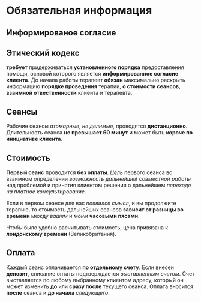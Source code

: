 # Обязательная информация

## Информированое согласие

## Этический кодекс

**требует** придерживаться **установленного порядка** предоставления помощи, основой которого является **информированное согласие клиента**.
До начала работы терапевт **обязан** максимально раскрыть информацию **порядке проведения** терапии, **о стоимости сеансов**, **взаимной отвественности** клиента и терапевта.

## Сеансы

Рабочие сеансы _атомарные_, _не делимые_, проводятся **дистанционно**. Длительность сеанса **не превышает 60 минут** и может быть **короче по инициативе клиента**. 

## Стоимость

**Первый сеанс** проводится **без оплаты**.
_Цель_ первого сеанса во взаимном определении _возможность дальнейшей совместной работы_ над проблемой и принятия клиентом решения о дальнейшем _переходе на платное консультирование_.

Если в первом сеансе для вас _появился смысл_, и вы продолжите терапию, то стоимость дальнейших сеансов **зависит от разницы во времени** между _вашим_ и _моим_ **часовыми пясами**.

Чтобы было удобно расчитывать стоимость, цена привязана к **лондонскому времени** (Великобритания).

## Оплата

Каждый сеанс оплачивается **по отдельному счету**.
Если внесен **депозит**, списание оптаты подтверждается _выставленным счетом_.
Счет выставляется по любому выбранному клиентом адресу, который он может изменить **до** или **сразу после** текущего сеанса.
Оплата вносится **после** сеанса и **до начала** _следующего_. 
